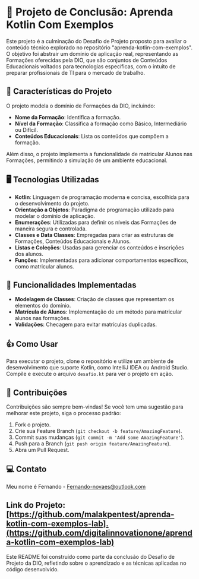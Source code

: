# 🎯 Projeto de Conclusão: Aprenda Kotlin Com Exemplos

Este projeto é a culminação do Desafio de Projeto proposto para avaliar o conteúdo técnico explorado no repositório "aprenda-kotlin-com-exemplos". O objetivo foi abstrair um domínio de aplicação real, representando as Formações oferecidas pela DIO, que são conjuntos de Conteúdos Educacionais voltados para tecnologias específicas, com o intuito de preparar profissionais de TI para o mercado de trabalho.

## 📝 Características do Projeto

O projeto modela o domínio de Formações da DIO, incluindo:
- **Nome da Formação**: Identifica a formação.
- **Nível da Formação**: Classifica a formação como Básico, Intermediário ou Difícil.
- **Conteúdos Educacionais**: Lista os conteúdos que compõem a formação.

Além disso, o projeto implementa a funcionalidade de matricular Alunos nas Formações, permitindo a simulação de um ambiente educacional.

## 🖥️ Tecnologias Utilizadas

- **Kotlin**: Linguagem de programação moderna e concisa, escolhida para o desenvolvimento do projeto.
- **Orientação a Objetos**: Paradigma de programação utilizado para modelar o domínio de aplicação.
- **Enumerações**: Utilizadas para definir os níveis das Formações de maneira segura e controlada.
- **Classes e Data Classes**: Empregadas para criar as estruturas de Formações, Conteúdos Educacionais e Alunos.
- **Listas e Coleções**: Usadas para gerenciar os conteúdos e inscrições dos alunos.
- **Funções**: Implementadas para adicionar comportamentos específicos, como matricular alunos.

## 🤖 Funcionalidades Implementadas

- **Modelagem de Classes**: Criação de classes que representam os elementos do domínio.
- **Matrícula de Alunos**: Implementação de um método para matricular alunos nas formações.
- **Validações**: Checagem para evitar matrículas duplicadas.

## 👍 Como Usar

Para executar o projeto, clone o repositório e utilize um ambiente de desenvolvimento que suporte Kotlin, como IntelliJ IDEA ou Android Studio. Compile e execute o arquivo `desafio.kt` para ver o projeto em ação.

## 📖 Contribuições

Contribuições são sempre bem-vindas! Se você tem uma sugestão para melhorar este projeto, siga o processo padrão:
1. Fork o projeto.
2. Crie sua Feature Branch (`git checkout -b feature/AmazingFeature`).
3. Commit suas mudanças (`git commit -m 'Add some AmazingFeature'`).
4. Push para a Branch (`git push origin feature/AmazingFeature`).
5. Abra um Pull Request.


## 💻 Contato

Meu nome é Fernando - [Fernando-novaes@outlook.com](mailto:Fernando-novaes@outlook.com)

Link do Projeto: [https://github.com/malakpentest/aprenda-kotlin-com-exemplos-lab].(https://github.com/digitalinnovationone/aprenda-kotlin-com-exemplos-lab)
---

Este README foi construído como parte da conclusão do Desafio de Projeto da DIO, refletindo sobre o aprendizado e as técnicas aplicadas no código desenvolvido.
